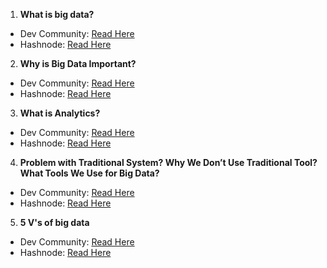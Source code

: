 1. **What is big data?**
  - Dev Community: [Read Here](https://dev.to/codexam/what-is-big-data-3n5e)
  - Hashnode: [Read Here](https://codexam.hashnode.dev/what-is-big-data)


2. **Why is Big Data Important?**
  - Dev Community: [Read Here](https://dev.to/codexam/why-is-big-data-important-40ha)
  - Hashnode: [Read Here](https://codexam.hashnode.dev/why-is-big-data-important)


3. **What is Analytics?**
  - Dev Community: [Read Here](https://dev.to/codexam/what-is-analytics-4l62)
  - Hashnode: [Read Here](https://codexam.hashnode.dev/what-is-analytics)

4. **Problem with Traditional System? Why We Don’t Use Traditional Tool? What Tools We Use for Big Data?**

  - Dev Community: [Read Here](https://dev.to/codexam/problem-with-traditional-system-why-we-dont-use-traditional-tool-what-tools-we-use-for-big-data-496p)
  - Hashnode: [Read Here](https://codexam.hashnode.dev/problem-with-traditional-system-why-we-dont-use-traditional-tool-what-tools-we-use-for-big-data)

5. **5 V's of big data**
  - Dev Community: [Read Here](https://codexam.hashnode.dev/5-vs-of-big-data-what-you-need-to-know)
  - Hashnode: [Read Here](https://dev.to/codexam/5-vs-of-big-data-what-you-need-to-know-4j1k)
